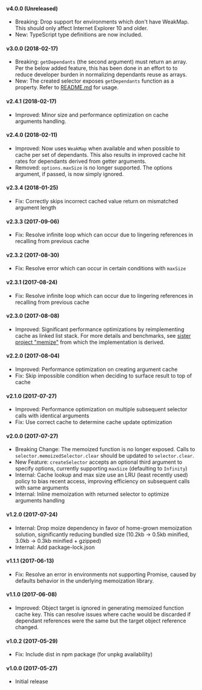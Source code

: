 #### v4.0.0 (Unreleased)

- Breaking: Drop support for environments which don't have WeakMap. This should only affect Internet Explorer 10 and older.
- New: TypeScript type definitions are now included.

#### v3.0.0 (2018-02-17)

- Breaking: `getDependants` (the second argument) must return an array. Per the below added feature, this has been done in an effort to to reduce developer burden in normalizing dependants reuse as arrays.
- New: The created selector exposes `getDependants` function as a property. Refer to [README.md](https://github.com/aduth/rememo#api) for usage.

#### v2.4.1 (2018-02-17)

- Improved: Minor size and performance optimization on cache arguments handling.

#### v2.4.0 (2018-02-11)

- Improved: Now uses `WeakMap` when available and when possible to cache per set of dependants. This also results in improved cache hit rates for dependants derived from getter arguments.
- Removed: `options.maxSize` is no longer supported. The options argument, if passed, is now simply ignored.

#### v2.3.4 (2018-01-25)

- Fix: Correctly skips incorrect cached value return on mismatched argument length

#### v2.3.3 (2017-09-06)

- Fix: Resolve infinite loop which can occur due to lingering references in recalling from previous cache

#### v2.3.2 (2017-08-30)

- Fix: Resolve error which can occur in certain conditions with `maxSize`

#### v2.3.1 (2017-08-24)

- Fix: Resolve infinite loop which can occur due to lingering references in recalling from previous cache

#### v2.3.0 (2017-08-08)

- Improved: Significant performance optimizations by reimplementing cache as linked list stack. For more details and benchmarks, see [sister project "memize"](https://github.com/aduth/memize#benchmarks) from which the implementation is derived.

#### v2.2.0 (2017-08-04)

- Improved: Performance optimization on creating argument cache
- Fix: Skip impossible condition when deciding to surface result to top of cache

#### v2.1.0 (2017-07-27)

- Improved: Performance optimization on multiple subsequent selector calls with identical arguments
- Fix: Use correct cache to determine cache update optimization

#### v2.0.0 (2017-07-27)

- Breaking Change: The memoized function is no longer exposed. Calls to `selector.memoizedSelector.clear` should be updated to `selector.clear`.
- New Feature: `createSelector` accepts an optional third argument to specify options, currently supporting `maxSize` (defaulting to `Infinity`)
- Internal: Cache lookup and max size use an LRU (least recently used) policy to bias recent access, improving efficiency on subsequent calls with same arguments
- Internal: Inline memoization with returned selector to optimize arguments handling

#### v1.2.0 (2017-07-24)

- Internal: Drop moize dependency in favor of home-grown memoization solution, significantly reducing bundled size (10.2kb -> 0.5kb minified, 3.0kb -> 0.3kb minified + gzipped)
- Internal: Add package-lock.json

#### v1.1.1 (2017-06-13)

- Fix: Resolve an error in environments not supporting Promise, caused by
  defaults behavior in the underlying memoization library.

#### v1.1.0 (2017-06-08)

- Improved: Object target is ignored in generating memoized function cache key.
  This can resolve issues where cache would be discarded if dependant references
  were the same but the target object reference changed.

#### v1.0.2 (2017-05-29)

- Fix: Include dist in npm package (for unpkg availability)

#### v1.0.0 (2017-05-27)

- Initial release
